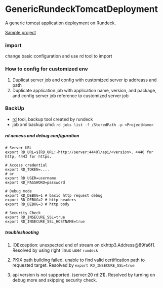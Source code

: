 # GenericRundeckTomcatDeployment
A generic tomcat application deployment on Rundeck.

[Sample project](jobs.xml)

### import
change basic configuration and use rd tool to import

### How to config for customized env
1. Duplicat server job and config with customized server ip addreass and path
2. Duplicate application job with application name, version, and package, and config server job reference to customized server job

### BackUp
- [rd](https://rundeck.github.io/rundeck-cli/) tool, backup tool created by rundeck
- job xml backup cmd: `rd jobs list -f /StoredPath -p <ProjectName>` 

##### rd access and debug configuration
    # Server URL
    export RD_URL=${RD_URL:-http://server:4440}/api/<version>, 4440 for http, 4443 for https.

    # Access credential
    export RD_TOKEN=....
    # or
    export RD_USER=username
    export RD_PASSWORD=password

    # Debug mode
    export RD_DEBUG=1 # basic http request debug
    export RD_DEBUG=2 # http headers
    export RD_DEBUG=3 # http body

    # Security Check
    export RD_INSECURE_SSL=true
    export RD_INSECURE_SSL_HOSTNAME=true

##### troubleshooting

1. IOException: unexpected end of stream on okhttp3.Address@89fa6f1. Resolved by using right linux user `rundeck`

2. PKIX path building failed. unable to find valid certification path to requested target. Resolved by `export RD_INSECURE_SSL=true`

3. api version is not supported. (server:20 rd:21). Resolved by turning on debug more and skipping security check.


